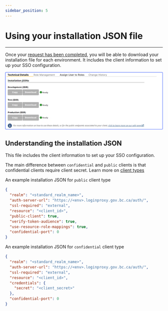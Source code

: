 ```yaml
---
sidebar_position: 5
---
```


# Using your installation JSON file 

---

Once your [request has been completed](https://bcgov.github.io/sso-request), you will be able to download your installation file for each environment. It includes the client information to set up your SSO configuration.

 
![technical detail with installation json](tech-detail-installation-json.png)

## Understanding the installation JSON

This file includes the client information to set up your SSO configuration.

The main difference between `confidential` and `public` clients is that confidential clients require client secret. Learn more on [client types](client-types)

An example installation JSON for `public` client type
```json
{
  "realm": "<standard_realm_name>",
  "auth-server-url": "https://<env>.loginproxy.gov.bc.ca/auth/",
  "ssl-required": "external",
  "resource": "<client_id>",
  "public-client": true,
  "verify-token-audience": true,
  "use-resource-role-mappings": true,
  "confidential-port": 0
}
```

An example installation JSON for `confidential` client type
```json
{
  "realm": "<standard_realm_name>",
  "auth-server-url": "https://<env>.loginproxy.gov.bc.ca/auth/",
  "ssl-required": "external",
  "resource": "<client_id>",
  "credentials": {
    "secret": "<client_secret>"
  },
  "confidential-port": 0
}
```

